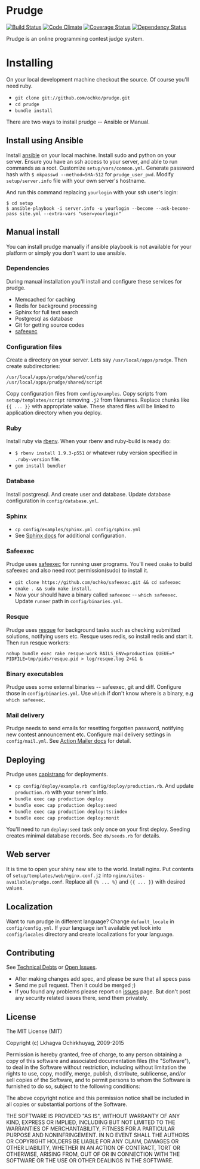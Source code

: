 # Prudge
[![Build Status](https://travis-ci.org/ochko/prudge.png?branch=master)](https://travis-ci.org/ochko/prudge)
[![Code Climate](https://codeclimate.com/github/ochko/prudge.png)](https://codeclimate.com/github/ochko/prudge)
[![Coverage Status](https://coveralls.io/repos/ochko/prudge/badge.png?branch=master)](https://coveralls.io/r/ochko/prudge?branch=master)
[![Dependency Status](https://gemnasium.com/ochko/prudge.png)](https://gemnasium.com/ochko/prudge)

Prudge is an online programming contest judge system.

# Installing

On your local development machine checkout the source. Of course you'll need ruby.

* `git clone git://github.com/ochko/prudge.git`
* `cd prudge`
* `bundle install`

There are two ways to install prudge -- Ansible or Manual.

## Install using Ansible

Install [ansible](http://docs.ansible.com/intro_installation.html) on your local machine.
Install sudo and python on your server. Ensure you have an ssh access to your server, and able to run commands as a root.
Customize `setup/vars/common.yml`. Generate password hash with `$ mkpasswd --method=SHA-512` for `prudge_user_pwd`.
Modify `setup/server.info` file with your own server's hostname.

And run this command replacing `yourlogin` with your ssh user's login:
```
$ cd setup
$ ansible-playbook -i server.info -u yourlogin --become --ask-become-pass site.yml --extra-vars "user=yourlogin"
```

## Manual install

You can install prudge manually if ansible playbook is not available for your platform or simply you don't want to use ansible.

### Dependencies

During manual installation you'll install and configure these services for prudge.

* Memcached for caching
* Redis for background processing
* Sphinx for full text search
* Postgresql as database
* Git for getting source codes
* [safeexec](https://github.com/ochko/safeexec)

### Configuration files

Create a directory on your server. Lets say `/usr/local/apps/prudge`. Then create subdirectories:

```
/usr/local/apps/prudge/shared/config
/usr/local/apps/prudge/shared/script

```

Copy configuration files from `config/examples`.
Copy scripts from `setup/templates/script` removing `.j2` from filenames. Replace chunks like `{{ ... }}` with appropriate value.
These shared files will be linked to application directory when you deploy.

### Ruby

Install ruby via [rbenv](https://github.com/sstephenson/rbenv).
When your rbenv and ruby-build is ready do:

* `$ rbenv install 1.9.3-p551` or whatever ruby version specified in `.ruby-version` file.
* `gem install bundler`

### Database

Install postgresql. And create user and database. Update database configuration in `config/database.yml`.

### Sphinx
* `cp config/examples/sphinx.yml config/sphinx.yml`
* See [Sphinx docs](http://sphinxsearch.com/docs/current.html) for additional configuration.

### Safeexec

Prudge uses [safeexec](https://github.com/ochko/safeexec) for running user programs. You'll need `cmake` to build safeexec and also need root permission(sudo) to install it.

* `git clone https://github.com/ochko/safeexec.git && cd safeexec`
* `cmake . && sudo make install`.
* Now your should have a binary called `safeexec` -- `which safeexec`. Update `runner` path in `config/binaries.yml`.

### Resque

Prudge uses [resque](https://github.com/resque/resque) for background tasks such as checking submitted solutions, notifying users etc.
Resque uses redis, so install redis and start it. Then run resque workers:

`nohup bundle exec rake resque:work RAILS_ENV=production QUEUE=* PIDFILE=tmp/pids/resque.pid > log/resque.log 2>&1 &`

### Binary executables

Prudge uses some external binaries -- safeexec, git and diff. Configure those in `config/binaries.yml`. Use `which` if don't know where is a binary, e.g `which safeexec`.

### Mail delivery

Prudge needs to send emails for resetting forgotten password, notifying new contest announcement etc. Configure mail delivery settings in `config/mail.yml`.
See [Action Mailer docs](http://guides.rubyonrails.org/action_mailer_basics.html#example-action-mailer-configuration) for detail.

## Deploying

Prudge uses [capistrano](http://capistranorb.com) for deployments.

* `cp config/deploy/example.rb config/deploy/production.rb`. And update `production.rb` with your server's info.
* `bundle exec cap production deploy`
* `bundle exec cap production deploy:seed`
* `bundle exec cap production deploy:ts:index`
* `bundle exec cap production deploy:monit`

You'll need to run `deploy:seed` task only once on your first deploy. Seeding creates minimal database records. See `db/seeds.rb` for details.

## Web server

It is time to open your shiny new site to the world. Install nginx. Put contents of `setup/templates/web/nginx.conf.j2` into `nginx/sites-available/prudge.conf`. Replace all `{% ... %}` and `{{ ... }}` with desired values.

## Localization

Want to run prudge in different language? Change `default_locale` in `config/config.yml`.
If your language isn't available yet look into `config/locales` directory and create localizations for your language.

## Contributing

See [Technical Debts](https://github.com/ochko/prudge/blob/master/TechDebt.md) or [Open Issues](https://github.com/ochko/prudge/issues).
* After making changes add spec, and please be sure that all specs pass
* Send me pull request. Then it could be merged ;)
* If you found any problems please report on [issues](https://github.com/ochko/prudge/issues) page. But don't post any security related issues there, send them privately.

## License

The MIT License (MIT)

Copyright (c) Lkhagva Ochirkhuyag, 2009-2015

Permission is hereby granted, free of charge, to any person obtaining a copy of this software and associated documentation files (the "Software"), to deal in the Software without restriction, including without limitation the rights to use, copy, modify, merge, publish, distribute, sublicense, and/or sell copies of the Software, and to permit persons to whom the Software is furnished to do so, subject to the following conditions:

The above copyright notice and this permission notice shall be included in all copies or substantial portions of the Software.

THE SOFTWARE IS PROVIDED "AS IS", WITHOUT WARRANTY OF ANY KIND, EXPRESS OR IMPLIED, INCLUDING BUT NOT LIMITED TO THE WARRANTIES OF MERCHANTABILITY, FITNESS FOR A PARTICULAR PURPOSE AND NONINFRINGEMENT. IN NO EVENT SHALL THE AUTHORS OR COPYRIGHT HOLDERS BE LIABLE FOR ANY CLAIM, DAMAGES OR OTHER LIABILITY, WHETHER IN AN ACTION OF CONTRACT, TORT OR OTHERWISE, ARISING FROM, OUT OF OR IN CONNECTION WITH THE SOFTWARE OR THE USE OR OTHER DEALINGS IN THE SOFTWARE.
